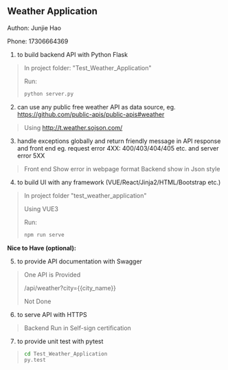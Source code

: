 ## Weather Application

Authon:  Junjie Hao

Phone: 17306664369

1. to build backend API with Python Flask

> In project folder: "Test_Weather_Application"
>
> Run:
>
> ```zsh
> python server.py
> ```
>
> 

2. can use any public free weather API as data source, eg. https://github.com/public-apis/public-apis#weather

> Using http://t.weather.sojson.com/

3. handle exceptions globally and return friendly message in API response and front end eg. request error 4XX: 400/403/404/405 etc. and server error 5XX

> Front end Show error in webpage format Backend show in Json style

4. to build UI with any framework (VUE/React/Jinja2/HTML/Bootstrap etc.)

> In project folder "test_weather_application"
>
> Using VUE3
>
> Run:
>
> ```zsh
> npm run serve
> ```
>
> 

 

**Nice to Have (optional):**

5. to provide API documentation with Swagger

> One API is Provided
>
> /api/weather?city={{city_name}}
>
> Not Done

6. to serve API with HTTPS

> Backend Run in Self-sign certification

7. to provide unit test with pytest

> ```zsh
> cd Test_Weather_Application
> py.test
> ```

